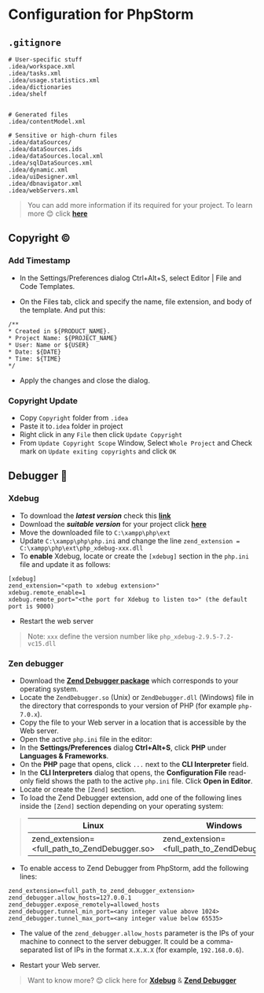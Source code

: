 # Configuration for PhpStorm

## ````.gitignore````

````
# User-specific stuff
.idea/workspace.xml
.idea/tasks.xml
.idea/usage.statistics.xml
.idea/dictionaries
.idea/shelf


# Generated files
.idea/contentModel.xml

# Sensitive or high-churn files
.idea/dataSources/
.idea/dataSources.ids
.idea/dataSources.local.xml
.idea/sqlDataSources.xml
.idea/dynamic.xml
.idea/uiDesigner.xml
.idea/dbnavigator.xml
.idea/webServers.xml
````
> You can add more information if its required for your project. To learn more :blush: click  **[here](https://intellij-support.jetbrains.com/hc/en-us/articles/206544839)**

## Copyright ©
 
### Add Timestamp
* In the Settings/Preferences dialog Ctrl+Alt+S, select Editor | File and Code Templates.

* On the Files tab, click  and specify the name, file extension, and body of the template. And put this:

````
/** 
* Created in ${PRODUCT_NAME}.
* Project Name: ${PROJECT_NAME}
* User: Name or ${USER}
* Date: ${DATE}
* Time: ${TIME}
*/
````
* Apply the changes and close the dialog.

### Copyright Update

* Copy ````Copyright```` folder from ````.idea````
* Paste it to````.idea```` folder in project
* Right click in any ````File```` then click ````Update Copyright````
* From ````Update Copyright Scope```` Window, Select ````Whole Project```` and Check mark on ````Update exiting copyrights```` and click ````OK````

## Debugger 🐞

### Xdebug

* To download the ***latest version*** check this **[link](https://xdebug.org/docs/install)**
* Download the ***suitable version*** for your project click **[here](https://xdebug.org/wizard)**
* Move the downloaded file to ````C:\xampp\php\ext````
* Update ````C:\xampp\php\php.ini```` and change the line
````zend_extension = C:\xampp\php\ext\php_xdebug-xxx.dll````
* To **enable** Xdebug, locate or create the ````[xdebug]```` section in the ````php.ini```` file and update it as follows:
````
[xdebug]
zend_extension="<path to xdebug extension>"
xdebug.remote_enable=1
xdebug.remote_port="<the port for Xdebug to listen to>" (the default port is 9000)
````
* Restart the web server
> Note: ````xxx```` define the version number like ````php_xdebug-2.9.5-7.2-vc15.dll````

### Zen debugger

* Download the **[Zend Debugger package](https://www.zend.com/downloads/zend-studio-web-debugger)** which corresponds to your operating system.
* Locate the ````ZendDebugger.so```` (Unix) or ````ZendDebugger.dll```` (Windows) file in the directory that corresponds to your version of PHP (for example ````php-7.0.x````).
* Copy the file to your Web server in a location that is accessible by the Web server.
* Open the active ````php.ini```` file in the editor:
* In the **Settings/Preferences** dialog **Ctrl+Alt+S**, click **PHP** under **Languages & Frameworks**.
* On the **PHP** page that opens, click ````...```` next to the **CLI Interpreter** field.
* In the **CLI Interpreters** dialog that opens, the **Configuration File** read-only field shows the path to the active ````php.ini```` file. Click **Open in Editor**.
* Locate or create the ````[Zend]```` section.
* To load the Zend Debugger extension, add one of the following lines inside the ````[Zend]```` section depending on your operating system:

>| Linux     | Windows|
>| ----------- | ----------- |
>| zend_extension=<full_path_to_ZendDebugger.so> | zend_extension=<full_path_to_ZendDebugger.dll> |

* To enable access to Zend Debugger from PhpStorm, add the following lines:
````
zend_extension=<full_path_to_zend_debugger_extension>
zend_debugger.allow_hosts=127.0.0.1
zend_debugger.expose_remotely=allowed_hosts
zend_debugger.tunnel_min_port=<any integer value above 1024>
zend_debugger.tunnel_max_port=<any integer value below 65535>
````

* The value of the ````zend_debugger.allow_hosts```` parameter is the IPs of your machine to connect to the server debugger. It could be a comma-separated list of IPs in the format ````X.X.X.X```` (for example, ````192.168.0.6````).

* Restart your Web server.

>Want to know more? :blush: click here for **[Xdebug](https://www.jetbrains.com/help/phpstorm/2020.1/configuring-xdebug.html?utm_campaign=PS&utm_content=2020.1&utm_medium=link&utm_source=product)** & **[Zend Debugger](https://www.jetbrains.com/help/phpstorm/2020.1/configuring-zend-debugger.html?utm_campaign=PS&utm_content=2020.1&utm_medium=link&utm_source=product)**
